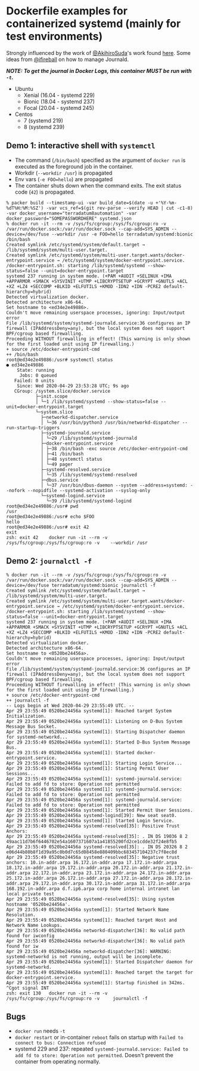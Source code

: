 # Dockerfile examples for containerized systemd (mainly for test environments)
Strongly influenced by the work of [@AkihiroSuda][akihiro-suda]'s work found [here][akihiro-suda].
Some ideas from [@ifireball][ifireball] on how to manage Journald.

_**NOTE: To get the journal in Docker Logs, this container MUST be run with `-t`.**_

* Ubuntu
  * Xenial (16.04 - systemd 229)
  * Bionic (18.04 - systemd 237)
  * Focal (20.04 - systemd 245)
* Centos
   * 7 (systemd 219)
   * 8 (systemd 239)

## Demo 1: interactive shell with `systemctl`

* The command (`/bin/bash`) specified as the argument of `docker run` is executed as the foreground job in the container.
* Workdir (`--workdir /usr`) is propagated
* Env vars (`-e FOO=hello`) are propagated
* The container shuts down when the command exits. The exit status code (`42`) is propagated.

```console
% packer build --timestamp-ui -var build_date=$(date -u +'%Y-%m-%dT%H:%M:%SZ') -var vcs_ref=$(git rev-parse --verify HEAD | cut -c1-8) -var docker_username="terradatum8automation" -var docker_password="SOMEPASSWORDHERE" systemd.json
% docker run -it --rm -v /sys/fs/cgroup:/sys/fs/cgroup:ro -v /var/run/docker.sock:/var/run/docker.sock --cap-add=SYS_ADMIN --device=/dev/fuse --workdir /usr -e FOO=hello terradatum/systemd:bionic /bin/bash
Created symlink /etc/systemd/system/default.target → /lib/systemd/system/multi-user.target.
Created symlink /etc/systemd/system/multi-user.target.wants/docker-entrypoint.service → /etc/systemd/system/docker-entrypoint.service.
/docker-entrypoint.sh: starting /lib/systemd/systemd --show-status=false --unit=docker-entrypoint.target
systemd 237 running in system mode. (+PAM +AUDIT +SELINUX +IMA +APPARMOR +SMACK +SYSVINIT +UTMP +LIBCRYPTSETUP +GCRYPT +GNUTLS +ACL +XZ +LZ4 +SECCOMP +BLKID +ELFUTILS +KMOD -IDN2 +IDN -PCRE2 default-hierarchy=hybrid)
Detected virtualization docker.
Detected architecture x86-64.
Set hostname to <ed34e2e49886>.
Couldn't move remaining userspace processes, ignoring: Input/output error
File /lib/systemd/system/systemd-journald.service:36 configures an IP firewall (IPAddressDeny=any), but the local system does not support BPF/cgroup based firewalling.
Proceeding WITHOUT firewalling in effect! (This warning is only shown for the first loaded unit using IP firewalling.)
+ source /etc/docker-entrypoint-cmd
++ /bin/bash
root@ed34e2e49886:/usr# systemctl status
● ed34e2e49886
    State: running
     Jobs: 0 queued
   Failed: 0 units
    Since: Wed 2020-04-29 23:53:28 UTC; 9s ago
   CGroup: /system.slice/docker.service
           ├─init.scope
           │ └─1 /lib/systemd/systemd --show-status=false --unit=docker-entrypoint.target
           └─system.slice
             ├─networkd-dispatcher.service
             │ └─36 /usr/bin/python3 /usr/bin/networkd-dispatcher --run-startup-triggers
             ├─systemd-journald.service
             │ └─29 /lib/systemd/systemd-journald
             ├─docker-entrypoint.service
             │ ├─38 /bin/bash -exc source /etc/docker-entrypoint-cmd
             │ ├─41 /bin/bash
             │ ├─48 systemctl status
             │ └─49 pager
             ├─systemd-resolved.service
             │ └─35 /lib/systemd/systemd-resolved
             ├─dbus.service
             │ └─37 /usr/bin/dbus-daemon --system --address=systemd: --nofork --nopidfile --systemd-activation --syslog-only
             └─systemd-logind.service
               └─39 /lib/systemd/systemd-logind
root@ed34e2e49886:/usr# pwd
/usr
root@ed34e2e49886:/usr# echo $FOO 
hello
root@ed34e2e49886:/usr# exit 42
exit
zsh: exit 42    docker run -it --rm -v /sys/fs/cgroup:/sys/fs/cgroup:ro -v    --workdir /usr 
```

## Demo 2: `journalctl -f`

```console
% docker run -it --rm -v /sys/fs/cgroup:/sys/fs/cgroup:ro -v /var/run/docker.sock:/var/run/docker.sock --cap-add=SYS_ADMIN --device=/dev/fuse terradatum/systemd:bionic journalctl -f
Created symlink /etc/systemd/system/default.target → /lib/systemd/system/multi-user.target.
Created symlink /etc/systemd/system/multi-user.target.wants/docker-entrypoint.service → /etc/systemd/system/docker-entrypoint.service.
/docker-entrypoint.sh: starting /lib/systemd/systemd --show-status=false --unit=docker-entrypoint.target
systemd 237 running in system mode. (+PAM +AUDIT +SELINUX +IMA +APPARMOR +SMACK +SYSVINIT +UTMP +LIBCRYPTSETUP +GCRYPT +GNUTLS +ACL +XZ +LZ4 +SECCOMP +BLKID +ELFUTILS +KMOD -IDN2 +IDN -PCRE2 default-hierarchy=hybrid)
Detected virtualization docker.
Detected architecture x86-64.
Set hostname to <0520be24456a>.
Couldn't move remaining userspace processes, ignoring: Input/output error
File /lib/systemd/system/systemd-journald.service:36 configures an IP firewall (IPAddressDeny=any), but the local system does not support BPF/cgroup based firewalling.
Proceeding WITHOUT firewalling in effect! (This warning is only shown for the first loaded unit using IP firewalling.)
+ source /etc/docker-entrypoint-cmd
++ journalctl -f
-- Logs begin at Wed 2020-04-29 23:55:49 UTC. --
Apr 29 23:55:49 0520be24456a systemd[1]: Reached target System Initialization.
Apr 29 23:55:49 0520be24456a systemd[1]: Listening on D-Bus System Message Bus Socket.
Apr 29 23:55:49 0520be24456a systemd[1]: Starting Dispatcher daemon for systemd-networkd...
Apr 29 23:55:49 0520be24456a systemd[1]: Started D-Bus System Message Bus.
Apr 29 23:55:49 0520be24456a systemd[1]: Started docker-entrypoint.service.
Apr 29 23:55:49 0520be24456a systemd[1]: Starting Login Service...
Apr 29 23:55:49 0520be24456a systemd[1]: Starting Permit User Sessions...
Apr 29 23:55:49 0520be24456a systemd[1]: systemd-journald.service: Failed to add fd to store: Operation not permitted
Apr 29 23:55:49 0520be24456a systemd[1]: systemd-journald.service: Failed to add fd to store: Operation not permitted
Apr 29 23:55:49 0520be24456a systemd[1]: systemd-journald.service: Failed to add fd to store: Operation not permitted
Apr 29 23:55:49 0520be24456a systemd[1]: Started Permit User Sessions.
Apr 29 23:55:49 0520be24456a systemd-logind[39]: New seat seat0.
Apr 29 23:55:49 0520be24456a systemd[1]: Started Login Service.
Apr 29 23:55:49 0520be24456a systemd-resolved[35]: Positive Trust Anchors:
Apr 29 23:55:49 0520be24456a systemd-resolved[35]: . IN DS 19036 8 2 49aac11d7b6f6446702e54a1607371607a1a41855200fd2ce1cdde32f24e8fb5
Apr 29 23:55:49 0520be24456a systemd-resolved[35]: . IN DS 20326 8 2 e06d44b80b8f1d39a95c0b0d7c65d08458e880409bbc683457104237c7f8ec8d
Apr 29 23:55:49 0520be24456a systemd-resolved[35]: Negative trust anchors: 10.in-addr.arpa 16.172.in-addr.arpa 17.172.in-addr.arpa 18.172.in-addr.arpa 19.172.in-addr.arpa 20.172.in-addr.arpa 21.172.in-addr.arpa 22.172.in-addr.arpa 23.172.in-addr.arpa 24.172.in-addr.arpa 25.172.in-addr.arpa 26.172.in-addr.arpa 27.172.in-addr.arpa 28.172.in-addr.arpa 29.172.in-addr.arpa 30.172.in-addr.arpa 31.172.in-addr.arpa 168.192.in-addr.arpa d.f.ip6.arpa corp home internal intranet lan local private test
Apr 29 23:55:49 0520be24456a systemd-resolved[35]: Using system hostname '0520be24456a'.
Apr 29 23:55:49 0520be24456a systemd[1]: Started Network Name Resolution.
Apr 29 23:55:49 0520be24456a systemd[1]: Reached target Host and Network Name Lookups.
Apr 29 23:55:49 0520be24456a networkd-dispatcher[36]: No valid path found for iwconfig
Apr 29 23:55:49 0520be24456a networkd-dispatcher[36]: No valid path found for iw
Apr 29 23:55:49 0520be24456a networkd-dispatcher[36]: WARNING: systemd-networkd is not running, output will be incomplete.
Apr 29 23:55:49 0520be24456a systemd[1]: Started Dispatcher daemon for systemd-networkd.
Apr 29 23:55:49 0520be24456a systemd[1]: Reached target the target for docker-entrypoint.service.
Apr 29 23:55:49 0520be24456a systemd[1]: Startup finished in 342ms.
^Cgot signal INT
zsh: exit 130   docker run -it --rm -v /sys/fs/cgroup:/sys/fs/cgroup:ro -v     journalctl -f
```

## Bugs
* `docker run` needs `-t`
* `docker restart` or in-container `reboot` fails on startup with `Failed to connect to bus: Connection refused`
* systemd 229 and 237: repeated `systemd-journald.service: Failed to add fd to store: Operation not permitted`. Doesn't prevent the container from 
operating normally.

[akihiro-suda]: https://github.com/AkihiroSuda
[akihiro-suda]: https://github.com/AkihiroSuda/containerized-systemd
[ifireball]: https://github.com/ifireball/systemd-base/tree/logs-and-args/etc/systemd
